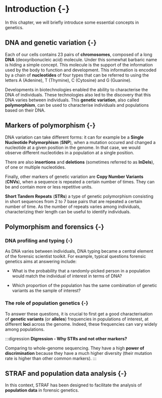 # Introduction {-}

In this chapter, we will briefly introduce some essential concepts in genetics.

## DNA and genetic variation {-}

Each of our cells contains 23 pairs of __chromosomes__, composed of a long __DNA__ 
(deoxyribonucleic acid) molecule. Under this somewhat barbaric name
is hiding a simple concept. This molecule is the support of the information 
used by the body to function and development. This information is encoded by a 
chain of __nucleotides__ of four types that can be referred to using the letters
A (Adenine), T (Thymine), C (Cytosine) and G (Guanine).

Developments in biotechnologies enabled the ability to characterise the DNA of
individuals. These technologies also led to the discovery that this DNA varies
between individuals. This __genetic variation__, also called __polymorphism__, 
can be used to characterise individuals and populations based on their DNA.

## Markers of polymorphism {-}

DNA variation can take different forms: it can for example be a 
__Single Nucleotide Polymorphism__ (**SNP**), when a mutation occured and changed a
nucleotide at a given position in the genome. In that case, we would observe
different nucleotides in a population at a single position. 

There are also __insertions__ and __deletions__ (sometimes referred to as
**InDels**), of one or multiple nucleotides.

Finally, other markers of genetic variation are
__Copy Number Variants__ (**CNVs**), when a sequence is repeated a certain number
of times. They can be and contain more or less repetitive units.

__Short Tandem Repeats__ (**STRs**) a type of genetic polymorphism consisting
in short sequences from 2 to 7 base pairs that are repeated a certain number of time.
As the number of repeats varies among individuals, characterizing their 
length can be useful to identify individuals.

## Polymorphism and forensics {-}

### DNA profiling and typing {-}

As DNA varies between individuals, DNA typing became a central element of the forensic
scientist toolkit. For example, typical questions forensic genetics aims at
answering include:

* What is the probability that a randomly-picked person in a population would 
match the individual of interest in terms of DNA?

* Which proportion of the population has the same combination of
genetic variants as the sample of interest?

### The role of population genetics {-}

To answer these questions, it is crucial to first get a good characterisation 
of __genetic variants__ (or **alleles**) frequencies in populations of interest,
at different __loci__ across the genome. Indeed, these frequencies can vary 
widely among populations.


:::digression
__Digression - Why STRs and not other markers?__

Comparing to whole-genome sequencing. They have a high __power of discrimination__
because they have a much higher diversity (their mutation rate is higher than
other common markers).
:::

## STRAF and population data analysis {-}

In this context, STRAF has been designed to facilitate the analysis of 
__population data__ in forensic genetics.
